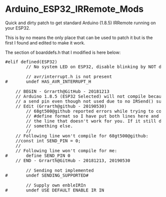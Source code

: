 # Arduino_ESP32_IRRemote_Mods
Quick and dirty patch to get standard Arduino (1.8.5) IRRemote running on your ESP32. 

This is by no means the only place that can be used to patch it but is the first I found and edited to make it work.

The section of boarddefs.h that I modified is here below:

<pre>#elif defined(ESP32)
        // No system LED on ESP32, disable blinking by NOT defining BLINKLED

        // avr/interrupt.h is not present
#       undef HAS_AVR_INTERRUPT_H

	// BEGIN - Grrarth@GitHub - 20181213
	// Arduino 1.8.5 (ESP32 Selected) will not compile because it needs 
	// a send pin even though not used due to no IRSend() support
	// Edit (Grrarth@github - 20190530)
        // 68gt500@github reported errors while trying to compile where I did with the 
        // #define format so I have put both lines here and you can comment out
        // the line that doesn't work for you. If it still diesn't work then try
        // something else.
        //
	// Following line won't compile for 68gt500@github:
	//const int SEND_PIN = 0; 
	//
	// Following line won't compile for me:
#       define SEND_PIN 0        
	// END - Grrarth@GitHub - 20181213, 20190530

        // Sending not implemented
#       undef SENDING_SUPPORTED#

        // Supply own enbleIRIn
#       undef USE_DEFAULT_ENABLE_IR_IN
</pre>
